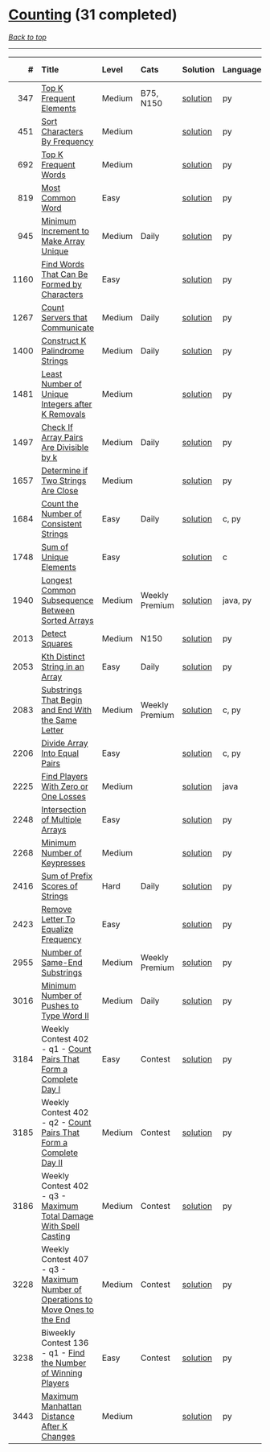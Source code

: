 # [Counting](<https://leetcode.com/tag/Counting/>) (31 completed)

*[Back to top](<../../README.md>)*

------

|    # | Title                                                                                                                                                                  | Level   | Cats           | Solution                                                                        | Languages   | Date Complete   |
|-----:|:-----------------------------------------------------------------------------------------------------------------------------------------------------------------------|:--------|:---------------|:--------------------------------------------------------------------------------|:------------|:----------------|
|  347 | [Top K Frequent Elements](<https://leetcode.com/problems/top-k-frequent-elements>)                                                                                     | Medium  | B75, N150      | [solution](<../_347. Top K Frequent Elements.md>)                               | py          | Jun 13, 2024    |
|  451 | [Sort Characters By Frequency](<https://leetcode.com/problems/sort-characters-by-frequency>)                                                                           | Medium  |                | [solution](<../_451. Sort Characters By Frequency.md>)                          | py          | Jun 18, 2024    |
|  692 | [Top K Frequent Words](<https://leetcode.com/problems/top-k-frequent-words>)                                                                                           | Medium  |                | [solution](<../_692. Top K Frequent Words.md>)                                  | py          | Jun 09, 2024    |
|  819 | [Most Common Word](<https://leetcode.com/problems/most-common-word>)                                                                                                   | Easy    |                | [solution](<../_819. Most Common Word.md>)                                      | py          | Sep 24, 2024    |
|  945 | [Minimum Increment to Make Array Unique](<https://leetcode.com/problems/minimum-increment-to-make-array-unique>)                                                       | Medium  | Daily          | [solution](<../_945. Minimum Increment to Make Array Unique.md>)                | py          | Jun 14, 2024    |
| 1160 | [Find Words That Can Be Formed by Characters](<https://leetcode.com/problems/find-words-that-can-be-formed-by-characters>)                                             | Easy    |                | [solution](<../_1160. Find Words That Can Be Formed by Characters.md>)          | py          | Sep 24, 2024    |
| 1267 | [Count Servers that Communicate](<https://leetcode.com/problems/count-servers-that-communicate>)                                                                       | Medium  | Daily          | [solution](<../_1267. Count Servers that Communicate.md>)                       | py          | Jan 23, 2025    |
| 1400 | [Construct K Palindrome Strings](<https://leetcode.com/problems/construct-k-palindrome-strings>)                                                                       | Medium  | Daily          | [solution](<../_1400. Construct K Palindrome Strings.md>)                       | py          | Jan 11, 2025    |
| 1481 | [Least Number of Unique Integers after K Removals](<https://leetcode.com/problems/least-number-of-unique-integers-after-k-removals>)                                   | Medium  |                | [solution](<../_1481. Least Number of Unique Integers after K Removals.md>)     | py          | Jun 15, 2024    |
| 1497 | [Check If Array Pairs Are Divisible by k](<https://leetcode.com/problems/check-if-array-pairs-are-divisible-by-k>)                                                     | Medium  | Daily          | [solution](<../_1497. Check If Array Pairs Are Divisible by k.md>)              | py          | Oct 01, 2024    |
| 1657 | [Determine if Two Strings Are Close](<https://leetcode.com/problems/determine-if-two-strings-are-close>)                                                               | Medium  |                | [solution](<../_1657. Determine if Two Strings Are Close.md>)                   | py          | Jul 13, 2024    |
| 1684 | [Count the Number of Consistent Strings](<https://leetcode.com/problems/count-the-number-of-consistent-strings>)                                                       | Easy    | Daily          | [solution](<../_1684. Count the Number of Consistent Strings.md>)               | c, py       | Jun 06, 2024    |
| 1748 | [Sum of Unique Elements](<https://leetcode.com/problems/sum-of-unique-elements>)                                                                                       | Easy    |                | [solution](<../_1748. Sum of Unique Elements.md>)                               | c           | Jun 06, 2024    |
| 1940 | [Longest Common Subsequence Between Sorted Arrays](<https://leetcode.com/problems/longest-common-subsequence-between-sorted-arrays>)                                   | Medium  | Weekly Premium | [solution](<../_1940. Longest Common Subsequence Between Sorted Arrays.md>)     | java, py    | Jun 01, 2024    |
| 2013 | [Detect Squares](<https://leetcode.com/problems/detect-squares>)                                                                                                       | Medium  | N150           | [solution](<../_2013. Detect Squares.md>)                                       | py          | Jun 28, 2024    |
| 2053 | [Kth Distinct String in an Array](<https://leetcode.com/problems/kth-distinct-string-in-an-array>)                                                                     | Easy    | Daily          | [solution](<../_2053. Kth Distinct String in an Array.md>)                      | py          | Aug 05, 2024    |
| 2083 | [Substrings That Begin and End With the Same Letter](<https://leetcode.com/problems/substrings-that-begin-and-end-with-the-same-letter>)                               | Medium  | Weekly Premium | [solution](<../_2083. Substrings That Begin and End With the Same Letter.md>)   | c, py       | Jun 10, 2024    |
| 2206 | [Divide Array Into Equal Pairs](<https://leetcode.com/problems/divide-array-into-equal-pairs>)                                                                         | Easy    |                | [solution](<../_2206. Divide Array Into Equal Pairs.md>)                        | c, py       | Jun 08, 2024    |
| 2225 | [Find Players With Zero or One Losses](<https://leetcode.com/problems/find-players-with-zero-or-one-losses>)                                                           | Medium  |                | [solution](<../_2225. Find Players With Zero or One Losses.md>)                 | java        | Jun 24, 2024    |
| 2248 | [Intersection of Multiple Arrays](<https://leetcode.com/problems/intersection-of-multiple-arrays>)                                                                     | Easy    |                | [solution](<../_2248. Intersection of Multiple Arrays.md>)                      | py          | May 31, 2024    |
| 2268 | [Minimum Number of Keypresses](<https://leetcode.com/problems/minimum-number-of-keypresses>)                                                                           | Medium  |                | [solution](<../_2268. Minimum Number of Keypresses.md>)                         | py          | Jul 05, 2024    |
| 2416 | [Sum of Prefix Scores of Strings](<https://leetcode.com/problems/sum-of-prefix-scores-of-strings>)                                                                     | Hard    | Daily          | [solution](<../_2416. Sum of Prefix Scores of Strings.md>)                      | py          | Sep 25, 2024    |
| 2423 | [Remove Letter To Equalize Frequency](<https://leetcode.com/problems/remove-letter-to-equalize-frequency>)                                                             | Easy    |                | [solution](<../_2423. Remove Letter To Equalize Frequency.md>)                  | py          | Jun 17, 2024    |
| 2955 | [Number of Same-End Substrings](<https://leetcode.com/problems/number-of-same-end-substrings>)                                                                         | Medium  | Weekly Premium | [solution](<../_2955. Number of Same-End Substrings.md>)                        | py          | Nov 04, 2024    |
| 3016 | [Minimum Number of Pushes to Type Word II](<https://leetcode.com/problems/minimum-number-of-pushes-to-type-word-ii>)                                                   | Medium  | Daily          | [solution](<../_3016. Minimum Number of Pushes to Type Word II.md>)             | py          | Aug 06, 2024    |
| 3184 | Weekly Contest 402 - q1 - [Count Pairs That Form a Complete Day I](<https://leetcode.com/problems/count-pairs-that-form-a-complete-day-i>)                             | Easy    | Contest        | [solution](<../_3184. Count Pairs That Form a Complete Day I.md>)               | py          | Jul 07, 2024    |
| 3185 | Weekly Contest 402 - q2 - [Count Pairs That Form a Complete Day II](<https://leetcode.com/problems/count-pairs-that-form-a-complete-day-ii>)                           | Medium  | Contest        | [solution](<../_3185. Count Pairs That Form a Complete Day II.md>)              | py          | Jul 07, 2024    |
| 3186 | Weekly Contest 402 - q3 - [Maximum Total Damage With Spell Casting](<https://leetcode.com/problems/maximum-total-damage-with-spell-casting>)                           | Medium  | Contest        | [solution](<../_3186. Maximum Total Damage With Spell Casting.md>)              | py          | Jul 07, 2024    |
| 3228 | Weekly Contest 407 - q3 - [Maximum Number of Operations to Move Ones to the End](<https://leetcode.com/problems/maximum-number-of-operations-to-move-ones-to-the-end>) | Medium  | Contest        | [solution](<../_3228. Maximum Number of Operations to Move Ones to the End.md>) | py          | Jul 21, 2024    |
| 3238 | Biweekly Contest 136 - q1 - [Find the Number of Winning Players](<https://leetcode.com/problems/find-the-number-of-winning-players>)                                   | Easy    | Contest        | [solution](<../_3238. Find the Number of Winning Players.md>)                   | py          | Aug 03, 2024    |
| 3443 | [Maximum Manhattan Distance After K Changes](<https://leetcode.com/problems/maximum-manhattan-distance-after-k-changes>)                                               | Medium  |                | [solution](<../_3443. Maximum Manhattan Distance After K Changes.md>)           | py          | Feb 04, 2025    |